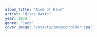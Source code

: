 ```yaml
---
album_title: "Kind of Blue"
artist: "Miles Davis"
year: 1959
genre: "Jazz"
cover_image: "/assets/images/holder.jpg"
---
```

